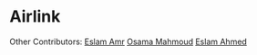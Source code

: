# Airlink

Other Contributors:
[Eslam Amr](https://github.com/Eslam-Amr)
[Osama Mahmoud](https://github.com/Osama-Mahmoud1)
[Eslam Ahmed](https://github.com/Eslam-Ahmed007)

